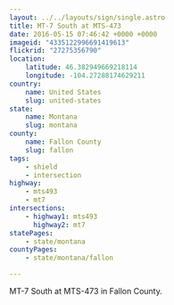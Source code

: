 ```yaml
---
layout: ../../layouts/sign/single.astro
title: MT-7 South at MTS-473
date: 2016-05-15 07:46:42 +0000 +0000
imageid: "4335122996691419613"
flickrid: "27275356790"
location:
    latitude: 46.382949669218114
    longitude: -104.27288174629211
country:
    name: United States
    slug: united-states
state:
    name: Montana
    slug: montana
county:
    name: Fallon County
    slug: fallon
tags:
    - shield
    - intersection
highway:
    - mts493
    - mt7
intersections:
    - highway1: mts493
      highway2: mt7
statePages:
    - state/montana
countyPages:
    - state/montana/fallon

---
```

MT-7 South at MTS-473 in Fallon County.